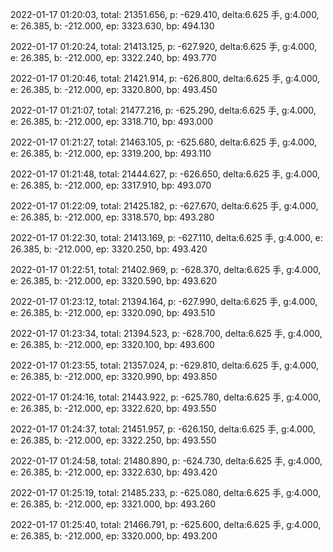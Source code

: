 2022-01-17 01:20:03, total: 21351.656, p: -629.410, delta:6.625 手, g:4.000, e: 26.385, b: -212.000, ep: 3323.630, bp: 494.130

2022-01-17 01:20:24, total: 21413.125, p: -627.920, delta:6.625 手, g:4.000, e: 26.385, b: -212.000, ep: 3322.240, bp: 493.770

2022-01-17 01:20:46, total: 21421.914, p: -626.800, delta:6.625 手, g:4.000, e: 26.385, b: -212.000, ep: 3320.800, bp: 493.450

2022-01-17 01:21:07, total: 21477.216, p: -625.290, delta:6.625 手, g:4.000, e: 26.385, b: -212.000, ep: 3318.710, bp: 493.000

2022-01-17 01:21:27, total: 21463.105, p: -625.680, delta:6.625 手, g:4.000, e: 26.385, b: -212.000, ep: 3319.200, bp: 493.110

2022-01-17 01:21:48, total: 21444.627, p: -626.650, delta:6.625 手, g:4.000, e: 26.385, b: -212.000, ep: 3317.910, bp: 493.070

2022-01-17 01:22:09, total: 21425.182, p: -627.670, delta:6.625 手, g:4.000, e: 26.385, b: -212.000, ep: 3318.570, bp: 493.280

2022-01-17 01:22:30, total: 21413.169, p: -627.110, delta:6.625 手, g:4.000, e: 26.385, b: -212.000, ep: 3320.250, bp: 493.420

2022-01-17 01:22:51, total: 21402.969, p: -628.370, delta:6.625 手, g:4.000, e: 26.385, b: -212.000, ep: 3320.590, bp: 493.620

2022-01-17 01:23:12, total: 21394.164, p: -627.990, delta:6.625 手, g:4.000, e: 26.385, b: -212.000, ep: 3320.090, bp: 493.510

2022-01-17 01:23:34, total: 21394.523, p: -628.700, delta:6.625 手, g:4.000, e: 26.385, b: -212.000, ep: 3320.100, bp: 493.600

2022-01-17 01:23:55, total: 21357.024, p: -629.810, delta:6.625 手, g:4.000, e: 26.385, b: -212.000, ep: 3320.990, bp: 493.850

2022-01-17 01:24:16, total: 21443.922, p: -625.780, delta:6.625 手, g:4.000, e: 26.385, b: -212.000, ep: 3322.620, bp: 493.550

2022-01-17 01:24:37, total: 21451.957, p: -626.150, delta:6.625 手, g:4.000, e: 26.385, b: -212.000, ep: 3322.250, bp: 493.550

2022-01-17 01:24:58, total: 21480.890, p: -624.730, delta:6.625 手, g:4.000, e: 26.385, b: -212.000, ep: 3322.630, bp: 493.420

2022-01-17 01:25:19, total: 21485.233, p: -625.080, delta:6.625 手, g:4.000, e: 26.385, b: -212.000, ep: 3321.000, bp: 493.260

2022-01-17 01:25:40, total: 21466.791, p: -625.600, delta:6.625 手, g:4.000, e: 26.385, b: -212.000, ep: 3320.000, bp: 493.200